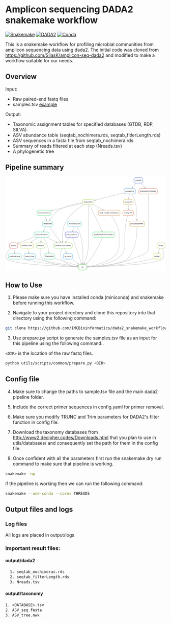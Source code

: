 
# Amplicon sequencing DADA2 snakemake workflow

[![Snakemake](https://img.shields.io/badge/snakemake-v6.13.1-blue)](https://snakemake.bitbucket.io)
[![DADA2](https://img.shields.io/badge/DADA2-v1.14-orange)](https://benjjneb.github.io/dada2/index.html)
[![Conda](https://img.shields.io/badge/conda-v4.11.0-lightgrey)](https://docs.conda.io/en/latest/)


This is a snakemake workflow for profiling microbial communities from amplicon sequencing
data using dada2. The initial code was cloned from https://github.com/SilasK/amplicon-seq-dada2 
and modified to make a workflow suitable for our needs.

## Overview

Input: 
* Raw paired-end fastq files
* samples.tsv [example](example_files/samples.tsv)

Output:

* Taxonomic assignment tables for specified databases (GTDB, RDP, SILVA).
* ASV abundance table (seqtab_nochimera.rds, seqtab_fitlerLength.rds)
* ASV sequences in a fasta file from seqtab_nochimera.rds
* Summary of reads filtered at each step (Nreads.tsv)
* A phylogenetic tree


## Pipeline summary

<img src="rulegraph.png" width="600">


## How to Use

1. Please make sure you have installed conda (miniconda) and snakemake before running this workflow.

2. Navigate to your project directory and clone this repository into that directory using the following command:

```bash
git clone https://github.com/IMCBioinformatics/dada2_snakemake_workflow.git
```

3. Use prepare.py script to generate the samples.tsv file as an input for this pipeline using the following command:. 

```<DIR>``` is the location of the raw fastq files.

```bash
python utils/scripts/common/prepare.py <DIR>
```

## Config file

4. Make sure to change the paths to sample.tsv file and the main dada2 pipeline folder.

5. Include the correct primer sequences in config.yaml for primer removal.

6. Make sure you modify TRUNC and Trim parameters for DADA2's filter function in config file.

7. Download the taxonomy databases from http://www2.decipher.codes/Downloads.html  that you plan to use in utils/databases/ and consequently set the path for them in the config file.

8. Once confident with all the parameters first run the snakemake dry run command to make sure that pipeline is working.
 
 
 ```bash
 snakemake -np
 
 ```
 if the pipeline is working then we can run the following command:
 
 
 ```bash
 snakemake --use-conda --cores THREADS
 ```



## Output files and logs

### Log files
All logs are placed in output/logs

### Important result files:
#### output/dada2
      1. seqtab_nochimeras.rds
      2. seqtab_filterLength.rds
      3. Nreads.tsv
#### output/taxonomy
    1. <DATABASE>.tsv
    2. ASV_seq.fasta
    3. ASV_tree.nwk
